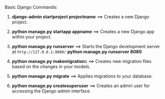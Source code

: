 Basic Django Commands:

1. **django-admin startproject projectname**  ==>  Creates a new Django project.

2. **python manage.py startapp appname**   ==>  Creates a new Django app within your project.

3. **python manage.py runserver**  ==>  Starts the Django development server at `http://127.0.0.1:8000/`
   **python manage.py runserver 8080**

4. **python manage.py makemigration**s  ==>  Creates new migration files based on the changes in your models.

5. **python manage.py migrate**  ==> Applies migrations to your database.

6. **python manage.py createsuperuser**  ==>  Creates an admin user for accessing the Django admin interface.

